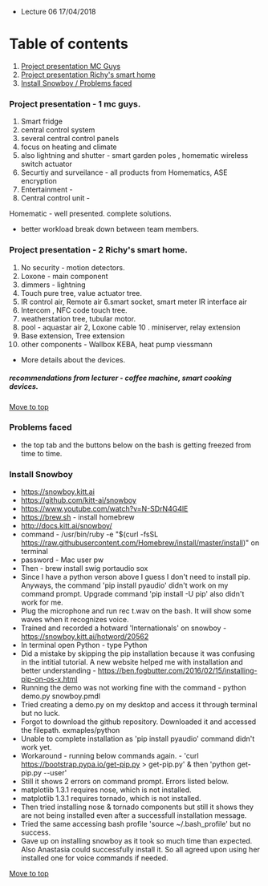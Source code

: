 
<a name= "top"></a>

* Lecture 06 17/04/2018

# Table of contents

1. [Project presentation MC Guys](#mc)
2. [Project presentation Richy's smart home](#richy)
3. [Install Snowboy / Problems faced](#snow)

### Project presentation - 1 mc guys. <a name= "mc"></a>

1. Smart fridge 
2. central control system
3. several central control panels 
4. focus on heating and climate 
5. also lightning and shutter - smart garden poles , homematic wireless switch actuator 
6. Securtiy and surveilance - all products from Homematics, ASE encryption 
7. Entertainment - 
8. Central control unit - 

Homematic - well presented. complete solutions.

* better workload break down between team members. 


### Project presentation - 2 Richy's smart home. <a name= "richy"></a>

1. No security  - motion detectors. 
2. Loxone - main component  
3. dimmers - lightning
4. Touch pure tree, value actuator tree. 
5. IR control air, Remote air
6.smart socket, smart meter IR interface air
7. Intercom , NFC code touch tree. 
8. weatherstation tree, tubular motor. 
9. pool - aquastar air 2, Loxone cable
10 . miniserver, relay extension 
11. Base extension, Tree extension 
12. other components - Wallbox KEBA, heat pump viessmann

* More details about the devices. 


##### recommendations from lecturer - coffee machine, smart cooking devices. 

[Move to top](#top)

 ### Problems faced <a name= "snow"></a>
* the top tab and the buttons below on the bash is getting freezed from time to time. 



### Install Snowboy 
* https://snowboy.kitt.ai
* https://github.com/kitt-ai/snowboy
* https://www.youtube.com/watch?v=N-SDrN4G4lE
* https://brew.sh - install homebrew 
* http://docs.kitt.ai/snowboy/
* command - /usr/bin/ruby -e "$(curl -fsSL https://raw.githubusercontent.com/Homebrew/install/master/install)" on terminal
* password - Mac user pw
* Then - brew install swig portaudio sox
* Since I have a python verson above I guess I don't need to install pip. Anyways, the command 'pip install pyaudio' didn't work on my command prompt. Upgrade command 'pip install -U pip' also didn't work for me. 
* Plug the microphone and run rec t.wav on the bash. It will show some waves when it recognizes voice. 
* Trained and recorded a hotward 'Internationals' on snowboy - https://snowboy.kitt.ai/hotword/20562
* In terminal open Python - type Python
* Did a mistake by skipping the pip installation because it was confusing in the intitial tutorial. A new website helped me with installation and better understanding - https://ben.fogbutter.com/2016/02/15/installing-pip-on-os-x.html
* Running the demo was not working fine with the command - python demo.py snowboy.pmdl
* Tried creating a demo.py on my desktop and access it through terminal but no luck. 
* Forgot to download the github repository. Downloaded it and accessed the filepath. exmaples/python
* Unable to complete installation as 'pip install pyaudio' command didn't work yet. 
* Workaround - running below commands again. - 'curl https://bootstrap.pypa.io/get-pip.py > get-pip.py' & then 'python get-pip.py --user'
* Still it shows 2 errors on command prompt. Errors listed below.
* matplotlib 1.3.1 requires nose, which is not installed.
* matplotlib 1.3.1 requires tornado, which is not installed.
* Then tried installing nose & tornado components but still it shows they are not being installed even after a successfull installation message. 
* Tried the same accessing bash profile 'source ~/.bash_profile' but no success. 
* Gave up on installing snowboy as it took so much time than expected. Also Anastasia could successfully install it. So all agreed upon using her installed one for voice commands if needed. 

[Move to top](#top)
